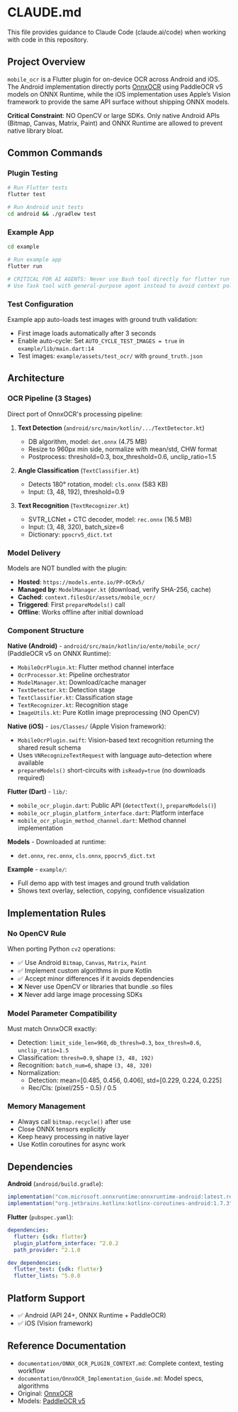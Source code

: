 # CLAUDE.md

This file provides guidance to Claude Code (claude.ai/code) when working with code in this repository.

## Project Overview

`mobile_ocr` is a Flutter plugin for on-device OCR across Android and iOS. The Android implementation directly ports [OnnxOCR](https://github.com/jingsongliujing/OnnxOCR) using PaddleOCR v5 models on ONNX Runtime, while the iOS implementation uses Apple’s Vision framework to provide the same API surface without shipping ONNX models.

**Critical Constraint**: NO OpenCV or large SDKs. Only native Android APIs (Bitmap, Canvas, Matrix, Paint) and ONNX Runtime are allowed to prevent native library bloat.

## Common Commands

### Plugin Testing
```bash
# Run Flutter tests
flutter test

# Run Android unit tests
cd android && ./gradlew test
```

### Example App
```bash
cd example

# Run example app
flutter run

# CRITICAL FOR AI AGENTS: Never use Bash tool directly for flutter run
# Use Task tool with general-purpose agent instead to avoid context pollution
```

### Test Configuration

Example app auto-loads test images with ground truth validation:
- First image loads automatically after 3 seconds
- Enable auto-cycle: Set `AUTO_CYCLE_TEST_IMAGES = true` in `example/lib/main.dart:14`
- Test images: `example/assets/test_ocr/` with `ground_truth.json`

## Architecture

### OCR Pipeline (3 Stages)

Direct port of OnnxOCR's processing pipeline:

1. **Text Detection** (`android/src/main/kotlin/.../TextDetector.kt`)
   - DB algorithm, model: `det.onnx` (4.75 MB)
   - Resize to 960px min side, normalize with mean/std, CHW format
   - Postprocess: threshold=0.3, box_threshold=0.6, unclip_ratio=1.5

2. **Angle Classification** (`TextClassifier.kt`)
   - Detects 180° rotation, model: `cls.onnx` (583 KB)
   - Input: (3, 48, 192), threshold=0.9

3. **Text Recognition** (`TextRecognizer.kt`)
   - SVTR_LCNet + CTC decoder, model: `rec.onnx` (16.5 MB)
   - Input: (3, 48, 320), batch_size=6
   - Dictionary: `ppocrv5_dict.txt`

### Model Delivery

Models are NOT bundled with the plugin:
- **Hosted**: `https://models.ente.io/PP-OCRv5/`
- **Managed by**: `ModelManager.kt` (download, verify SHA-256, cache)
- **Cached**: `context.filesDir/assets/mobile_ocr/`
- **Triggered**: First `prepareModels()` call
- **Offline**: Works offline after initial download

### Component Structure

**Native (Android)** - `android/src/main/kotlin/io/ente/mobile_ocr/` (PaddleOCR v5 on ONNX Runtime):
- `MobileOcrPlugin.kt`: Flutter method channel interface
- `OcrProcessor.kt`: Pipeline orchestrator
- `ModelManager.kt`: Download/cache manager
- `TextDetector.kt`: Detection stage
- `TextClassifier.kt`: Classification stage
- `TextRecognizer.kt`: Recognition stage
- `ImageUtils.kt`: Pure Kotlin image preprocessing (NO OpenCV)

**Native (iOS)** - `ios/Classes/` (Apple Vision framework):
- `MobileOcrPlugin.swift`: Vision-based text recognition returning the shared result schema
- Uses `VNRecognizeTextRequest` with language auto-detection where available
- `prepareModels()` short-circuits with `isReady=true` (no downloads required)

**Flutter (Dart)** - `lib/`:
- `mobile_ocr_plugin.dart`: Public API (`detectText()`, `prepareModels()`)
- `mobile_ocr_plugin_platform_interface.dart`: Platform interface
- `mobile_ocr_plugin_method_channel.dart`: Method channel implementation

**Models** - Downloaded at runtime:
- `det.onnx`, `rec.onnx`, `cls.onnx`, `ppocrv5_dict.txt`

**Example** - `example/`:
- Full demo app with test images and ground truth validation
- Shows text overlay, selection, copying, confidence visualization

## Implementation Rules

### No OpenCV Rule

When porting Python `cv2` operations:
- ✅ Use Android `Bitmap`, `Canvas`, `Matrix`, `Paint`
- ✅ Implement custom algorithms in pure Kotlin
- ✅ Accept minor differences if it avoids dependencies
- ❌ Never use OpenCV or libraries that bundle .so files
- ❌ Never add large image processing SDKs

### Model Parameter Compatibility

Must match OnnxOCR exactly:
- Detection: `limit_side_len=960`, `db_thresh=0.3`, `box_thresh=0.6`, `unclip_ratio=1.5`
- Classification: `thresh=0.9`, shape `(3, 48, 192)`
- Recognition: `batch_num=6`, shape `(3, 48, 320)`
- Normalization:
  - Detection: mean=[0.485, 0.456, 0.406], std=[0.229, 0.224, 0.225]
  - Rec/Cls: (pixel/255 - 0.5) / 0.5

### Memory Management

- Always call `bitmap.recycle()` after use
- Close ONNX tensors explicitly
- Keep heavy processing in native layer
- Use Kotlin coroutines for async work

## Dependencies

**Android** (`android/build.gradle`):
```gradle
implementation("com.microsoft.onnxruntime:onnxruntime-android:latest.release")
implementation("org.jetbrains.kotlinx:kotlinx-coroutines-android:1.7.3")
```

**Flutter** (`pubspec.yaml`):
```yaml
dependencies:
  flutter: {sdk: flutter}
  plugin_platform_interface: ^2.0.2
  path_provider: ^2.1.0

dev_dependencies:
  flutter_test: {sdk: flutter}
  flutter_lints: ^5.0.0
```

## Platform Support

- ✅ Android (API 24+, ONNX Runtime + PaddleOCR)
- ✅ iOS (Vision framework)

## Reference Documentation

- `documentation/ONNX_OCR_PLUGIN_CONTEXT.md`: Complete context, testing workflow
- `documentation/OnnxOCR_Implementation_Guide.md`: Model specs, algorithms
- Original: [OnnxOCR](https://github.com/jingsongliujing/OnnxOCR)
- Models: [PaddleOCR v5](https://github.com/PaddlePaddle/PaddleOCR)
